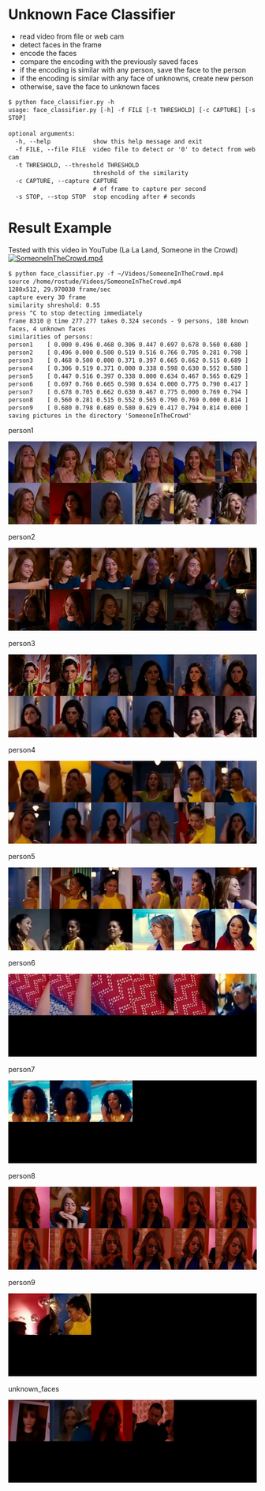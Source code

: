 # Unknown Face Classifier

* read video from file or web cam
* detect faces in the frame
* encode the faces
* compare the encoding with the previously saved faces
* if the encoding is similar with any person, save the face to the person
* if the encoding is similar with any face of unknowns, create new person
* otherwise, save the face to unknown faces

```
$ python face_classifier.py -h
usage: face_classifier.py [-h] -f FILE [-t THRESHOLD] [-c CAPTURE] [-s STOP]

optional arguments:
  -h, --help            show this help message and exit
  -f FILE, --file FILE  video file to detect or '0' to detect from web cam
  -t THRESHOLD, --threshold THRESHOLD
                        threshold of the similarity
  -c CAPTURE, --capture CAPTURE
                        # of frame to capture per second
  -s STOP, --stop STOP  stop encoding after # seconds
```


# Result Example

Tested with this video in YouTube (La La Land, Someone in the Crowd)
[![SomeoneInTheCrowd.mp4](https://img.youtube.com/vi/A7RmBgq4tT4/0.jpg)](https://www.youtube.com/watch?v=A7RmBgq4tT4)

```
$ python face_classifier.py -f ~/Videos/SomeoneInTheCrowd.mp4
source /home/rostude/Videos/SomeoneInTheCrowd.mp4
1280x512, 29.970030 frame/sec
capture every 30 frame
similarity shreshold: 0.55
press ^C to stop detecting immediately
frame 8310 @ time 277.277 takes 0.324 seconds - 9 persons, 180 known faces, 4 unknown faces
similarities of persons:
person1    [ 0.000 0.496 0.468 0.306 0.447 0.697 0.678 0.560 0.680 ]
person2    [ 0.496 0.000 0.500 0.519 0.516 0.766 0.705 0.281 0.798 ]
person3    [ 0.468 0.500 0.000 0.371 0.397 0.665 0.662 0.515 0.689 ]
person4    [ 0.306 0.519 0.371 0.000 0.338 0.598 0.630 0.552 0.580 ]
person5    [ 0.447 0.516 0.397 0.338 0.000 0.634 0.467 0.565 0.629 ]
person6    [ 0.697 0.766 0.665 0.598 0.634 0.000 0.775 0.790 0.417 ]
person7    [ 0.678 0.705 0.662 0.630 0.467 0.775 0.000 0.769 0.794 ]
person8    [ 0.560 0.281 0.515 0.552 0.565 0.790 0.769 0.000 0.814 ]
person9    [ 0.680 0.798 0.689 0.580 0.629 0.417 0.794 0.814 0.000 ]
saving pictures in the directory 'SomeoneInTheCrowd'
```

person1
<p align="center">
   <img src="jpg/montage.person1-00.jpg">
</p>

person2
<p align="center">
   <img src="jpg/montage.person2-00.jpg">
</p>

person3
<p align="center">
   <img src="jpg/montage.person3-00.jpg">
</p>

person4
<p align="center">
   <img src="jpg/montage.person4-00.jpg">
</p>

person5
<p align="center">
   <img src="jpg/montage.person5-00.jpg">
</p>

person6
<p align="center">
   <img src="jpg/montage.person6-00.jpg">
</p>

person7
<p align="center">
   <img src="jpg/montage.person7-00.jpg">
</p>

person8
<p align="center">
   <img src="jpg/montage.person8-00.jpg">
</p>

person9
<p align="center">
   <img src="jpg/montage.person9-00.jpg">
</p>

unknown_faces
<p align="center">
   <img src="jpg/montage.unknown_faces-00.jpg">
</p>

